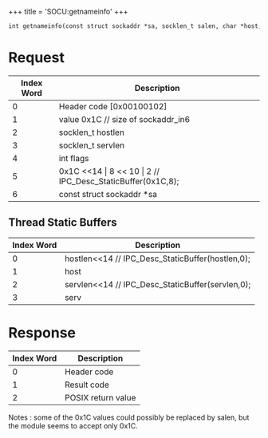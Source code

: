 +++
title = 'SOCU:getnameinfo'
+++

```
int getnameinfo(const struct sockaddr *sa, socklen_t salen, char *host, socklen_t hostlen, char *serv, socklen_t servlen, int flags)
```

# Request

| Index Word | Description                                                     |
|------------|-----------------------------------------------------------------|
| 0          | Header code \[0x00100102\]                                      |
| 1          | value 0x1C // size of sockaddr_in6                              |
| 2          | socklen_t hostlen                                               |
| 3          | socklen_t servlen                                               |
| 4          | int flags                                                       |
| 5          | 0x1C \<\<14 \| 8 \<\< 10 \| 2 // IPC_Desc_StaticBuffer(0x1C,8); |
| 6          | const struct sockaddr \*sa                                      |

## Thread Static Buffers

| Index Word | Description                                        |
|------------|----------------------------------------------------|
| 0          | hostlen\<\<14 // IPC_Desc_StaticBuffer(hostlen,0); |
| 1          | host                                               |
| 2          | servlen\<\<14 // IPC_Desc_StaticBuffer(servlen,0); |
| 3          | serv                                               |

# Response

| Index Word | Description        |
|------------|--------------------|
| 0          | Header code        |
| 1          | Result code        |
| 2          | POSIX return value |

Notes : some of the 0x1C values could possibly be replaced by salen, but
the module seems to accept only 0x1C.